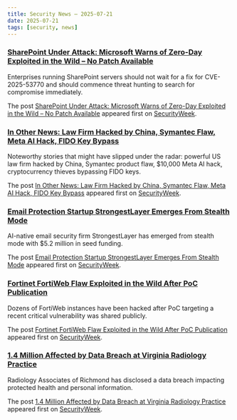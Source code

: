 ```yaml
---
title: Security News – 2025-07-21
date: 2025-07-21
tags: [security, news]
---
```


### [SharePoint Under Attack: Microsoft Warns of Zero-Day Exploited in the Wild – No Patch Available](https://www.securityweek.com/sharepoint-under-attack-microsoft-warns-of-zero-day-exploited-in-the-wild-no-patch-available/)

<p>Enterprises running SharePoint servers should not wait for a fix for CVE-2025-53770 and should commence threat hunting to search for compromise immediately.</p>
<p>The post <a href="https://www.securityweek.com/sharepoint-under-attack-microsoft-warns-of-zero-day-exploited-in-the-wild-no-patch-available/">SharePoint Under Attack: Microsoft Warns of Zero-Day Exploited in the Wild – No Patch Available</a> appeared first on <a href="https://www.securityweek.com">SecurityWeek</a>.</p>

### [In Other News: Law Firm Hacked by China, Symantec Flaw, Meta AI Hack, FIDO Key Bypass](https://www.securityweek.com/in-other-news-law-firm-hacked-by-china-symantec-flaw-meta-ai-hack-fido-key-bypass/)

<p>Noteworthy stories that might have slipped under the radar: powerful US law firm hacked by China, Symantec product flaw, $10,000 Meta AI hack, cryptocurrency thieves bypassing FIDO keys. </p>
<p>The post <a href="https://www.securityweek.com/in-other-news-law-firm-hacked-by-china-symantec-flaw-meta-ai-hack-fido-key-bypass/">In Other News: Law Firm Hacked by China, Symantec Flaw, Meta AI Hack, FIDO Key Bypass</a> appeared first on <a href="https://www.securityweek.com">SecurityWeek</a>.</p>

### [Email Protection Startup StrongestLayer Emerges From Stealth Mode](https://www.securityweek.com/email-protection-startup-strongestlayer-emerges-from-stealth-mode/)

<p>AI-native email security firm StrongestLayer has emerged from stealth mode with $5.2 million in seed funding.</p>
<p>The post <a href="https://www.securityweek.com/email-protection-startup-strongestlayer-emerges-from-stealth-mode/">Email Protection Startup StrongestLayer Emerges From Stealth Mode</a> appeared first on <a href="https://www.securityweek.com">SecurityWeek</a>.</p>

### [Fortinet FortiWeb Flaw Exploited in the Wild After PoC Publication](https://www.securityweek.com/fortinet-fortiweb-flaw-exploited-in-the-wild-after-poc-publication/)

<p>Dozens of FortiWeb instances have been hacked after PoC targeting a recent critical vulnerability was shared publicly.</p>
<p>The post <a href="https://www.securityweek.com/fortinet-fortiweb-flaw-exploited-in-the-wild-after-poc-publication/">Fortinet FortiWeb Flaw Exploited in the Wild After PoC Publication</a> appeared first on <a href="https://www.securityweek.com">SecurityWeek</a>.</p>

### [1.4 Million Affected by Data Breach at Virginia Radiology Practice](https://www.securityweek.com/1-4-million-affected-by-data-breach-at-virginia-radiology-practice/)

<p>Radiology Associates of Richmond has disclosed a data breach impacting protected health and personal information. </p>
<p>The post <a href="https://www.securityweek.com/1-4-million-affected-by-data-breach-at-virginia-radiology-practice/">1.4 Million Affected by Data Breach at Virginia Radiology Practice</a> appeared first on <a href="https://www.securityweek.com">SecurityWeek</a>.</p>

